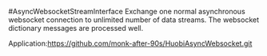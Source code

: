 #AsyncWebsocketStreamInterface
Exchange one normal asynchronous websocket connection to unlimited number of data streams.
The websocket dictionary messages are processed well.

Application:https://github.com/monk-after-90s/HuobiAsyncWebsocket.git